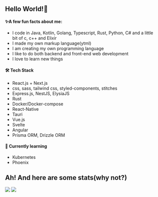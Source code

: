 ## Hello World!🐙

#### ✨A few fun facts about me:

* I code in Java, Kotlin, Golang, Typescript, Rust, Python, C# and a little bit of c, c++ and Elixir
* I made my own markup language(ytml)
* I am creating my own programming language
* I like to do both backend and front-end web development
* I love to learn new things

#### 🛠 Tech Stack

* React.js + Next.js
* css, sass, tailwind css, styled-components, stitches
* Express.js, NestJS, ElysiaJS
* Rust
* Docker/Docker-compose
* React-Native
* Tauri
* Vue.js
* Svelte
* Angular
* Prisma ORM, Drizzle ORM

#### 🧪 Currently learning

* Kubernetes
* Phoenix

## Ah! And here are some stats(why not?)
![](https://github-readme-stats.vercel.app/api?username=GabrielBrandao1618&show_icons=true&theme=radical&include_all_commits=true&count_private=true)
![](https://github-readme-stats.vercel.app/api/top-langs/?username=GabrielBrandao1618&layout=compact&langs_count=7&theme=radical)
